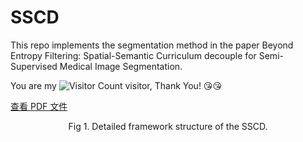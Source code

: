 # SSCD

This repo implements the segmentation method in the paper Beyond Entropy Filtering: Spatial-Semantic Curriculum decouple for Semi-Supervised Medical Image Segmentation.

You are my ![Visitor Count](https://profile-counter.glitch.me/hauang-hangdian/count.svg) visitor, Thank You! &#x1F618;&#x1F618;

[查看 PDF 文件](https://github.com/haung-hangdian/SSCD/blob/main/overview.pdf?raw=true)
<p align="center">Fig 1. Detailed framework structure of the SSCD.</p>


